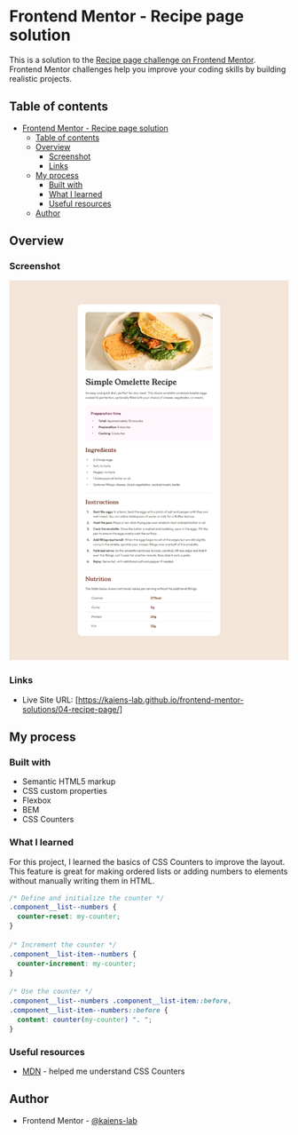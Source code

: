 # Frontend Mentor - Recipe page solution

This is a solution to the [Recipe page challenge on Frontend Mentor](https://www.frontendmentor.io/challenges/recipe-page-KiTsR8QQKm). Frontend Mentor challenges help you improve your coding skills by building realistic projects.

## Table of contents

- [Frontend Mentor - Recipe page solution](#frontend-mentor---recipe-page-solution)
  - [Table of contents](#table-of-contents)
  - [Overview](#overview)
    - [Screenshot](#screenshot)
    - [Links](#links)
  - [My process](#my-process)
    - [Built with](#built-with)
    - [What I learned](#what-i-learned)
    - [Useful resources](#useful-resources)
  - [Author](#author)

## Overview

### Screenshot

![](./design/desktop-design.jpg)

### Links

- Live Site URL: [https://kaiens-lab.github.io/frontend-mentor-solutions/04-recipe-page/]

## My process

### Built with

- Semantic HTML5 markup
- CSS custom properties
- Flexbox
- BEM
- CSS Counters

### What I learned

For this project, I learned the basics of CSS Counters to improve the layout.
This feature is great for making ordered lists or adding numbers to elements without manually writing them in HTML.

```css
/* Define and initialize the counter */
.component__list--numbers {
  counter-reset: my-counter;
}

/* Increment the counter */
.component__list-item--numbers {
  counter-increment: my-counter;
}

/* Use the counter */
.component__list--numbers .component__list-item::before,
.component__list-item--numbers::before {
  content: counter(my-counter) ". ";
}
```

### Useful resources

- [MDN](https://www.w3schools.com/css/css_counters.asp) - helped me understand CSS Counters

## Author

- Frontend Mentor - [@kaiens-lab](https://www.frontendmentor.io/profile/kaiens-lab)
